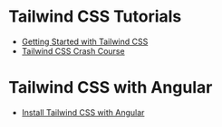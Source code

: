 # Tailwind CSS Tutorials

- [Getting Started with Tailwind CSS](https://tailwindcss.com/docs/installation)
- [Tailwind CSS Crash Course](https://www.youtube.com/watch?v=UBOj6rqRUME)

# Tailwind CSS with Angular

- [Install Tailwind CSS with Angular](https://tailwindcss.com/docs/guides/angular)
